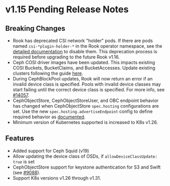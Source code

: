 # v1.15 Pending Release Notes

## Breaking Changes

- Rook has deprecated CSI network "holder" pods.
    If there are pods named `csi-*plugin-holder-*` in the Rook operator namespace, see the
    [detailed documentation](../CRDs/Cluster/network-providers.md#holder-pod-deprecation)
    to disable them. This deprecation process is required before upgrading to the future Rook v1.16.
- Ceph COSI driver images have been updated. This impacts existing COSI Buckets, BucketClaims, and
    BucketAccesses. Update existing clusters following the guide
    [here](https://github.com/rook/rook/discussions/14297).
- During CephBlockPool updates, Rook will now return an error if an invalid device class is
    specified. Pools with invalid device classes may start failing until the correct device class is
    specified. For more info, see [#14057](https://github.com/rook/rook/pull/14057).
- CephObjectStore, CephObjectStoreUser, and OBC endpoint behavior has changed when CephObjectStore
    `spec.hosting` configurations are set. Use the new `spec.hosting.advertiseEndpoint` config to
    define required behavior as
    [documented](../Storage-Configuration/Object-Storage-RGW/object-storage.md#object-store-endpoint).
- Minimum version of Kubernetes supported is increased to K8s v1.26.

## Features

- Added support for Ceph Squid (v19)
- Allow updating the device class of OSDs, if `allowDeviceClassUpdate: true` is set
- CephObjectStore support for keystone authentication for S3 and Swift
    (see [#9088](https://github.com/rook/rook/issues/9088)).
- Support K8s versions v1.26 through v1.31.
